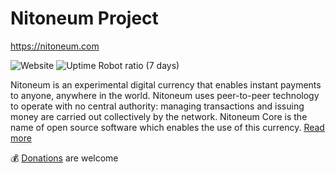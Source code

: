 # Nitoneum Project
https://nitoneum.com

![Website](https://img.shields.io/website?down_color=red&down_message=down&up_color=success&up_message=up&url=https%3A%2F%2Fnitoneum.com) ![Uptime Robot ratio (7 days)](https://img.shields.io/uptimerobot/ratio/7/m788016512-c588ac46f17e954369b914ca)

Nitoneum is an experimental digital currency that enables instant payments to anyone, anywhere in the world. Nitoneum uses peer-to-peer technology to operate with no central authority: managing transactions and issuing money are carried out collectively by the network. Nitoneum Core is the name of open source software which enables the use of this currency. [Read more](https://github.com/nitoneum/core#readme)


💰 [Donations](https://github.com/nitoneum/donations#readme) are welcome
